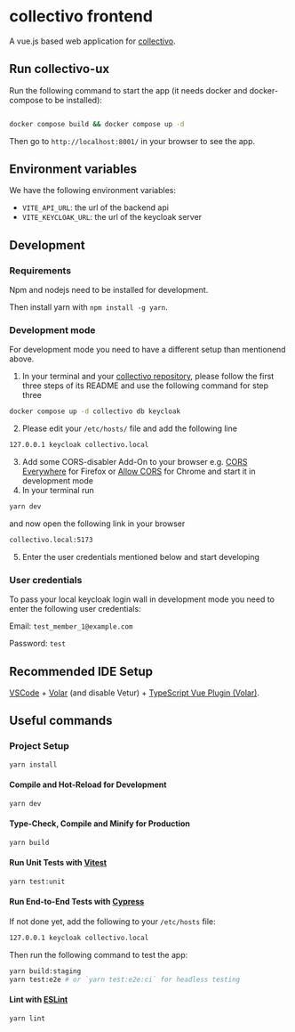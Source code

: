# collectivo frontend

A vue.js based web application for [collectivo](https://github.com/MILA-Wien/collectivo).

## Run collectivo-ux

Run the following command to start the app (it needs docker and docker-compose to be installed):

```bash

docker compose build && docker compose up -d
```
Then go to `http://localhost:8001/` in your browser to see the app.
## Environment variables
We have the following environment variables:
* `VITE_API_URL`: the url of the backend api
* `VITE_KEYCLOAK_URL`: the url of the keycloak server

## Development

### Requirements

Npm and nodejs need to be installed for development.

Then install yarn with `npm install -g yarn`.

### Development mode

For development mode you need to have a different setup than mentionend above.

1. In your terminal and your [collectivo repository](https://github.com/MILA-Wien/collectivo), please follow the first three steps of its README and use the following command for step three
```bash
docker compose up -d collectivo db keycloak
```
2. Please edit your `/etc/hosts/` file and add the following line
```bash
127.0.0.1 keycloak collectivo.local
```
3. Add some CORS-disabler Add-On to your browser e.g. [CORS Everywhere](https://addons.mozilla.org/en-US/firefox/addon/cors-everywhere/) for Firefox or [Allow CORS](https://chrome.google.com/webstore/detail/allow-cors-access-control/lhobafahddgcelffkeicbaginigeejlf) for Chrome and start it in development mode
4. In your terminal run
```bash
yarn dev
```
and now open the following link in your browser
```bash
collectivo.local:5173
```

5. Enter the user credentials mentioned below and start developing


### User credentials

To pass your local keycloak login wall in development mode you need to enter the following user credentials:

Email: `test_member_1@example.com`

Password: `test`


## Recommended IDE Setup

[VSCode](https://code.visualstudio.com/) + [Volar](https://marketplace.visualstudio.com/items?itemName=Vue.volar) (and disable Vetur) + [TypeScript Vue Plugin (Volar)](https://marketplace.visualstudio.com/items?itemName=Vue.vscode-typescript-vue-plugin).

## Useful commands

### Project Setup

```sh
yarn install
```

#### Compile and Hot-Reload for Development

```sh
yarn dev
```

#### Type-Check, Compile and Minify for Production

```sh
yarn build
```

#### Run Unit Tests with [Vitest](https://vitest.dev/)

```sh
yarn test:unit
```

#### Run End-to-End Tests with [Cypress](https://www.cypress.io/)

If not done yet, add the following to your `/etc/hosts` file:

```sh
127.0.0.1 keycloak collectivo.local
```
Then run the following command to test the app:

```sh
yarn build:staging
yarn test:e2e # or `yarn test:e2e:ci` for headless testing
```

#### Lint with [ESLint](https://eslint.org/)

```sh
yarn lint
```
